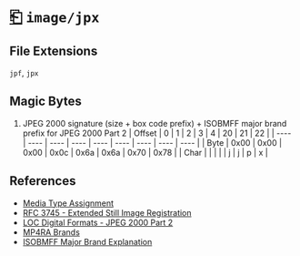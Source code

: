 # [⎗](../README.md) `image/jpx`

## File Extensions

`jpf`, `jpx`

## Magic Bytes

1. JPEG 2000 signature (size + box code prefix) + ISOBMFF major brand prefix for JPEG 2000 Part 2
   | Offset | 0 | 1 | 2 | 3 | 4 | 20 | 21 | 22 |
   | ---- | ---- | ---- | ---- | ---- | ---- | ---- | ---- | ---- |
   | Byte | 0x00 | 0x00 | 0x00 | 0x0c | 0x6a | 0x6a | 0x70 | 0x78 |
   | Char | | | | | j | j | p | x |

## References

- [Media Type Assignment](https://www.iana.org/assignments/media-types/image/jpx)
- [RFC 3745 - Extended Still Image Registration](https://datatracker.ietf.org/doc/html/rfc3745#section-4.2)
- [LOC Digital Formats - JPEG 2000 Part 2](https://www.loc.gov/preservation/digital/formats/fdd/fdd000154.shtml)
- [MP4RA Brands](https://mp4ra.org/registered-types/brands)
- [ISOBMFF Major Brand Explanation](https://www.ftyps.com/what.html)
